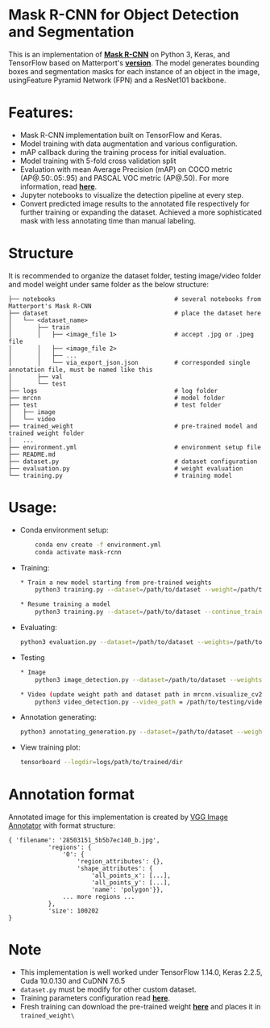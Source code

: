 # Mask R-CNN for Object Detection and Segmentation

This is an implementation of [**Mask R-CNN**](https://arxiv.org/abs/1703.06870) on Python 3, Keras, and TensorFlow based on Matterport's [**version**](https://github.com/matterport/Mask_RCNN). The model generates bounding boxes and segmentation masks for each instance of an object in the image, usingFeature Pyramid Network (FPN) and a ResNet101 backbone.



# Features:

* Mask R-CNN implementation built on TensorFlow and Keras.
* Model training with data augmentation and various configuration.
* mAP callback during the training process for initial evaluation.
* Model training with 5-fold cross validation split
* Evaluation with mean Average Precision (mAP) on COCO metric (AP@.50:.05:.95) and PASCAL VOC metric (AP@.50). For more information, read [**here**](https://cocodataset.org/#detection-eval).
* Jupyter notebooks to visualize the detection pipeline at every step.
* Convert predicted image results to the annotated file respectively for further training or expanding the dataset. Achieved a more sophisticated mask with less annotating time than manual labeling.

# Structure
It is recommended to organize the dataset folder, testing image/video folder and model weight under same folder as the below structure:

    ├── notebooks                                 # several notebooks from Matterport's Mask R-CNN
    ├── dataset                                   # place the dataset here
    │   └── <dataset_name>              
    │       ├── train
    │       │   ├── <image_file 1>                # accept .jpg or .jpeg file
    │       │   ├── <image_file 2>
    │       │   ├── ...
    │       │   └── via_export_json.json          # corresponded single annotation file, must be named like this
    │       ├── val
    │       └── test         
    ├── logs                                      # log folder
    ├── mrcnn                                     # model folder
    ├── test                                      # test folder
    │   ├── image
    │   └── video
    ├── trained_weight                            # pre-trained model and trained weight folder
    |   ...
    ├── environment.yml                           # environment setup file
    ├── README.md
    ├── dataset.py                                # dataset configuration
    ├── evaluation.py                             # weight evaluation
    └── training.py                               # training model
    
# Usage:

 * Conda environment setup:
    ```bash
        conda env create -f environment.yml
        conda activate mask-rcnn
    ```
 * Training:
    ```bash
    * Train a new model starting from pre-trained weights
        python3 training.py --dataset=/path/to/dataset --weight=/path/to/pretrained/weight.h5
    
    * Resume training a model
        python3 training.py --dataset=/path/to/dataset --continue_train=/path/to/latest/weights.h5
    ```
 * Evaluating:
    ```bash
    python3 evaluation.py --dataset=/path/to/dataset --weights=/path/to/pretrained/weight.h5
    ```
 * Testing
    ```bash
    * Image
        python3 image_detection.py --dataset=/path/to/dataset --weights=/path/to/pretrained/weight.h5 --image=/path/to/image/directory

    * Video (update weight path and dataset path in mrcnn.visualize_cv2)
        python3 video_detection.py --video_path = /path/to/testing/video/dir/

    ```
 * Annotation generating:
    ```bash
    python3 annotating_generation.py --dataset=/path/to/dataset --weights=/path/to/pretrained/weight.h5 --image=/path/to/image/directory
    
    ```
 * View training plot:
    ```bash
    tensorboard --logdir=logs/path/to/trained/dir
    
    ```
     
# Annotation format 

Annotated image for this implementation is created by [VGG Image Annotator](https://www.robots.ox.ac.uk/~vgg/software/via/) with format structure:
```
{ 'filename': '28503151_5b5b7ec140_b.jpg',
           'regions': {
               '0': {
                   'region_attributes': {},
                   'shape_attributes': {
                       'all_points_x': [...],
                       'all_points_y': [...],
                       'name': 'polygon'}},
               ... more regions ...
           },
           'size': 100202
}
```

# Note

* This implementation is well worked under TensorFlow 1.14.0, Keras 2.2.5, Cuda 10.0.130 and CuDNN 7.6.5
* ```dataset.py``` must be modify for other custom dataset.
* Training parameters configuration read [**here**](https://github.com/matterport/Mask_RCNN/wiki).
* Fresh training can download the pre-trained weight [**here**](https://github.com/matterport/Mask_RCNN/releases/download/v2.0/mask_rcnn_coco.h5) and places it in ```trained_weight\```
